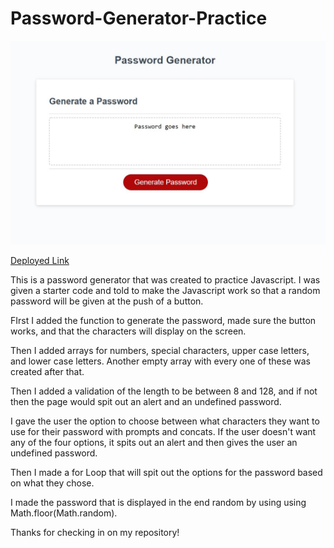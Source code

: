 # Password-Generator-Practice

![Image of the password generator. It's a title, a box, and a button](./assets/Images/Password-gen-pic-new.JPG)

[Deployed Link](https://renbryant.github.io/Password-Generator-Practice/)

This is a password generator that was created to practice Javascript. I was given a starter code and told to make the Javascript
work so that a random password will be given at the push of a button.

FIrst I added the function to generate the password, made sure the button works, and that the characters will display on the screen.

Then I added arrays for numbers, special characters, upper case letters, and lower case letters. Another empty array with every one of these was
created after that.

Then I added a validation of the length to be between 8 and 128, and if not then the page would spit out an alert and an undefined password.

I gave the user the option to choose between what characters they want to use for their password with prompts and concats. If the user doesn't
want any of the four options, it spits out an alert and then gives the user an undefined password.

Then I made a for Loop that will spit out the options for the password based on what they chose.

I made the password that is displayed in the end random by using using Math.floor(Math.random).

Thanks for checking in on my repository!
